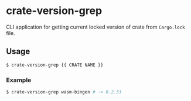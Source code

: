 crate-version-grep
==================

CLI application for getting current locked version of crate from `Cargo.lock` file.




## Usage

```bash
$ crate-version-grep {{ CRATE NAME }}
```


### Example

```bash
$ crate-version-grep wasm-bingen # -> 0.2.53
```
